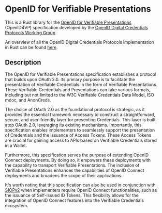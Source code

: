 # OpenID for Verifiable Presentations
This is a Rust library for the [OpenID for Verifiable Presentations](https://openid.bitbucket.io/connect/openid-connect-self-issued-v2-1_0.html) (OpenID4VP) specification developed by the [OpenID
Digital Credentials Protocols
Working Group](https://openid.bitbucket.io/connect/openid-4-verifiable-presentations-1_0.html).

An overview of all the OpenID Digital Credentials Protocols implementation in Rust can be found [here](../README.md).

## Description
The OpenID for Verifiable Presentations specification establishes a protocol that builds upon OAuth 2.0. Its primary purpose is to facilitate the presentation of Verifiable Credentials in the form of Verifiable Presentations. These Verifiable Credentials and Presentations can take various formats, including but not limited to the W3C Verifiable Credentials Data Model, ISO mdoc, and AnonCreds.

The choice of OAuth 2.0 as the foundational protocol is strategic, as it provides the essential framework necessary to construct a straightforward, secure, and user-friendly layer for presenting Credentials. This layer is built atop OAuth 2.0, leveraging its existing mechanisms. Importantly, this specification enables implementers to seamlessly support the presentation of Credentials and the issuance of Access Tokens. These Access Tokens are crucial for gaining access to APIs based on Verifiable Credentials stored in a Wallet.

Furthermore, this specification serves the purpose of extending OpenID Connect deployments. By doing so, it empowers these deployments with the capability to transport Verifiable Presentations. The inclusion of Verifiable Presentations enhances the capabilities of OpenID Connect deployments and broadens the scope of their applications.

It's worth noting that this specification can also be used in conjunction with [SIOPv2](../siopv2) when implementers require OpenID Connect functionalities, such as the issuance of Self-Issued ID Tokens. This flexibility allows for the integration of OpenID Connect features into the Verifiable Credentials ecosystem.
